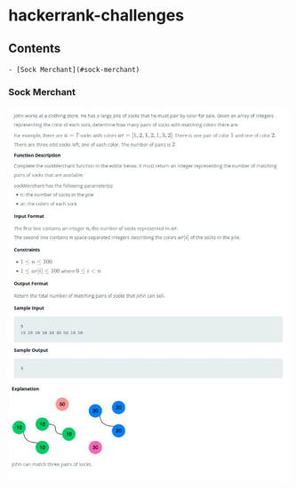 # hackerrank-challenges

## Contents
    - [Sock Merchant](#sock-merchant)

### Sock Merchant
![Alt text](./figures/sock_merchant_1.jpg)
![Alt text](./figures/sock_merchant_2.jpg)